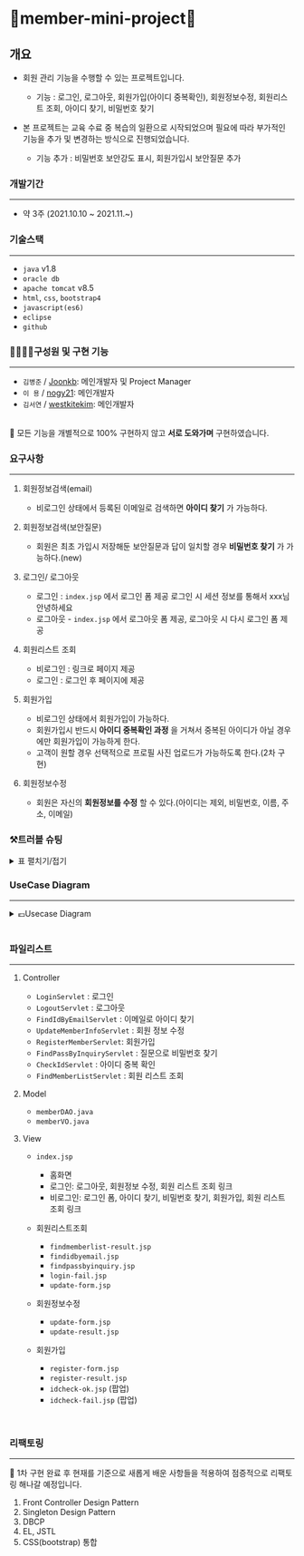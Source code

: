 # 🔆member-mini-project🔆

## 개요
- 회원 관리 기능을 수행할 수 있는 프로젝트입니다.

  - 기능 : 로그인, 로그아웃, 회원가입(아이디 중복확인), 회원정보수정, 회원리스트 조회, 아이디 찾기, 비밀번호 찾기

- 본 프로젝트는 교육 수료 중 복습의 일환으로 시작되었으며 필요에 따라 부가적인 기능을 추가 및 변경하는 방식으로 진행되었습니다.

  - 기능 추가 : 비밀번호 보안강도 표시, 회원가입시 보안질문 추가

### 개발기간
---
- 약 3주 (2021.10.10 ~ 2021.11.~)

### 기술스택
---
- `java` v1.8
- `oracle db`
- `apache tomcat` v8.5
- `html`, `css`, `bootstrap4`
- `javascript(es6)`
- `eclipse`
- `github`

### 👨‍👩‍👦‍👦구성원 및 구현 기능
---
- `김병준` / [Joonkb](https://github.com/Joonkb): 메인개발자 및 Project Manager <br>
- `이 용` / [nogy21](https://github.com/nogy21): 메인개발자 <br>
- `김서연` / [westkitekim](https://github.com/westkitekim): 메인개발자 <br><br>

🌈 모든 기능을 개별적으로 100% 구현하지 않고 __서로 도와가며__ 구현하였습니다.

### 요구사항
---
  1. 회원정보검색(email)
      - 비로그인 상태에서 등록된 이메일로 검색하면 __아이디 찾기__ 가 가능하다.
 
  2. 회원정보검색(보안질문)
      - 회원은 최초 가입시 저장해둔 보안질문과 답이 일치할 경우 __비밀번호 찾기__ 가 가능하다.(new)
      
  3. 로그인/ 로그아웃
      - 로그인 : `index.jsp` 에서 로그인 폼 제공 로그인 시 세션 정보를 통해서 xxx님 안녕하세요
      - 로그아웃 - `index.jsp` 에서 로그아웃 폼 제공, 로그아웃 시 다시 로그인 폼 제공
      
  4. 회원리스트 조회
      - 비로그인 : 링크로 페이지 제공
      - 로그인 : 로그인 후 페이지에 제공
      
  5. 회원가입
      - 비로그인 상태에서 회원가입이 가능하다.
      - 회원가입시 반드시 __아이디 중복확인 과정__ 을 거쳐서 중복된 아이디가 아닐 경우에만 회원가입이 가능하게 한다.
      - 고객이 원할 경우 선택적으로 프로필 사진 업로드가 가능하도록 한다.(2차 구현)
  
  6. 회원정보수정
      - 회원은 자신의 __회원정보를 수정__ 할 수 있다.(아이디는 제외, 비밀번호, 이름, 주소, 이메일)


### ⚒️트러블 슈팅

<details>
<summary>표 펼치기/접기</summary>
<div markdown="1">

| 이슈 내용                                                    | 해결 방안                                                    |
| :----------------------------------------------------------- | :----------------------------------------------------------- |
| `findmemberlist-result.jsp`에서 회원 리스트 정보 중 현재 회원 아이디와 일치하는 아이디가 있는지 확인하는 과정에서 `NullPointerException` 발생 | 스트링 타입의 변수를 선언하였기에 `equals()` 메서드를 사용하여 일치 여부 판단을 시도. 그런데 직후 `NullPointerException`이 발생했고, 동등연산자 `==`을 활용하여 비교를 시도하니 정상적인 작동을 확인|
| | |
  
  
</div>
</details>      

### UseCase Diagram
---
<details>
<summary>💶Usecase Diagram</summary>
<div markdown="1">

![member-usecase-diagram](https://user-images.githubusercontent.com/88620416/138929408-5bf72317-fd8a-4762-8f78-2fcf084c2db6.png)

</div>
</details>
  
  
  
<br>

### 파일리스트 
---

  1. Controller 

     - `LoginServlet` : 로그인
     - `LogoutServlet` : 로그아웃
     - `FindIdByEmailServlet` : 이메일로 아이디 찾기
     - `UpdateMemberInfoServlet` : 회원 정보 수정
     - `RegisterMemberServlet`: 회원가입
     - `FindPassByInquiryServlet` : 질문으로 비밀번호 찾기
     - `CheckIdServlet` : 아이디 중복 확인
     - `FindMemberListServlet` : 회원 리스트 조회

  2. Model

     - `memberDAO.java`
     - `memberVO.java`

  3. View

     - `index.jsp`
         - 홈화면
         - 로그인: 로그아웃, 회원정보 수정, 회원 리스트 조회  링크
         - 비로그인: 로그인 폼, 아이디 찾기, 비밀번호 찾기, 회원가입, 회원 리스트 조회 링크
     - 회원리스트조회 
         - `findmemberlist-result.jsp`
         - `findidbyemail.jsp`
         - `findpassbyinquiry.jsp`
         - `login-fail.jsp`
         - `update-form.jsp`

     - 회원정보수정 
         - `update-form.jsp`
         - `update-result.jsp`
     
     - 회원가입
         - `register-form.jsp`
         - `register-result.jsp`
         - `idcheck-ok.jsp` (팝업)
         - `idcheck-fail.jsp` (팝업)
<br>

### 리팩토링
--- 
🌈 1차 구현 완료 후 현재를 기준으로 새롭게 배운 사항들을 적용하여 점증적으로 리팩토링 해나갈 예정입니다.

1. Front Controller Design Pattern
2. Singleton Design Pattern
3. DBCP
4. EL, JSTL
5. CSS(bootstrap) 통합









 


